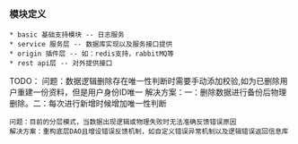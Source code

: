 
### 模块定义
    * basic 基础支持模块 -- 日志服务
    * service 服务层 -- 数据库实现以及服务接口提供
    * origin 插件层 -- 如：redis支持，rabbitMQ等
    * rest api层 -- 对外提供接口






TODO：
    问题：数据逻辑删除存在唯一性判断时需要手动添加校验,如为已删除用户重建一份资料，但是用户身份ID唯一
    解决方案：一：删除数据进行备份后物理删除。二：每次进行新增时候增加唯一性判断
    
    问题：目前的分层模式，当数据出现逻辑或物理失败时无法准确反馈错误原因
    解决方案：重构底层DAO且增设错误反馈机制，如自定义错误异常机制以及逻辑错误返回信息库


